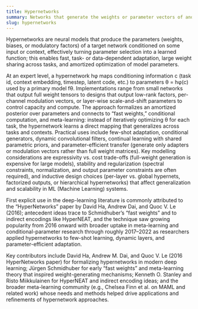 ```yaml
---
title: Hypernetworks
summary: Networks that generate the weights or parameter vectors of another neural network, enabling conditional, compact, or adaptive model parameterizations.
slug: hypernetworks
---
```


Hypernetworks are neural models that produce the parameters (weights, biases, or modulatory factors) of a target network conditioned on some input or context, effectively turning parameter selection into a learned function; this enables fast, task- or data-dependent adaptation, large weight sharing across tasks, and amortized optimization of model parameters.

At an expert level, a hypernetwork hφ maps conditioning information c (task id, context embedding, timestep, latent code, etc.) to parameters θ = hφ(c) used by a primary model fθ. Implementations range from small networks that output full weight tensors to designs that output low-rank factors, per-channel modulation vectors, or layer-wise scale-and-shift parameters to control capacity and compute. The approach formalizes an amortized posterior over parameters and connects to “fast weights,” conditional computation, and meta-learning: instead of iteratively optimizing θ for each task, the hypernetwork learns a direct mapping that generalizes across tasks and contexts. Practical uses include few-shot adaptation, conditional generators, dynamic convolutional filters, continual learning with shared parametric priors, and parameter-efficient transfer (generate only adapters or modulation vectors rather than full weight matrices). Key modelling considerations are expressivity vs. cost trade-offs (full-weight generation is expensive for large models), stability and regularization (spectral constraints, normalization, and output parameter constraints are often required), and inductive design choices (per-layer vs. global hypernets, factorized outputs, or hierarchical hypernetworks) that affect generalization and scalability in ML (Machine Learning) systems.

First explicit use in the deep-learning literature is commonly attributed to the “HyperNetworks” paper by David Ha, Andrew Dai, and Quoc V. Le (2016); antecedent ideas trace to Schmidhuber’s “fast weights” and to indirect encodings like HyperNEAT, and the technique saw growing popularity from 2016 onward with broader uptake in meta-learning and conditional-parameter research through roughly 2017–2022 as researchers applied hypernetworks to few-shot learning, dynamic layers, and parameter-efficient adaptation.

Key contributors include David Ha, Andrew M. Dai, and Quoc V. Le (2016 HyperNetworks paper) for formalizing hypernetworks in modern deep learning; Jürgen Schmidhuber for early “fast weights” and meta-learning theory that inspired weight-generating mechanisms; Kenneth O. Stanley and Risto Miikkulainen for HyperNEAT and indirect encoding ideas; and the broader meta-learning community (e.g., Chelsea Finn et al. on MAML and related work) whose needs and methods helped drive applications and refinements of hypernetwork approaches.